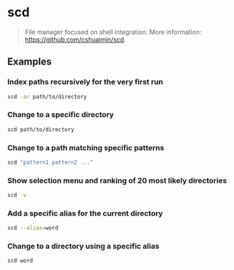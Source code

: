 # scd

> File manager focused on shell integration. More information: <https://github.com/cshuaimin/scd>.

## Examples

### Index paths recursively for the very first run

```bash
scd -ar path/to/directory
```

### Change to a specific directory

```bash
scd path/to/directory
```

### Change to a path matching specific patterns

```bash
scd "pattern1 pattern2 ..."
```

### Show selection menu and ranking of 20 most likely directories

```bash
scd -v
```

### Add a specific alias for the current directory

```bash
scd --alias=word
```

### Change to a directory using a specific alias

```bash
scd word
```
